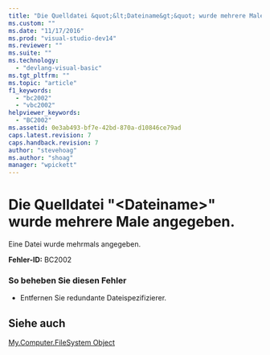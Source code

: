 ```yaml
---
title: "Die Quelldatei &quot;&lt;Dateiname&gt;&quot; wurde mehrere Male angegeben. | Microsoft Docs"
ms.custom: ""
ms.date: "11/17/2016"
ms.prod: "visual-studio-dev14"
ms.reviewer: ""
ms.suite: ""
ms.technology: 
  - "devlang-visual-basic"
ms.tgt_pltfrm: ""
ms.topic: "article"
f1_keywords: 
  - "bc2002"
  - "vbc2002"
helpviewer_keywords: 
  - "BC2002"
ms.assetid: 0e3ab493-bf7e-42bd-870a-d10846ce79ad
caps.latest.revision: 7
caps.handback.revision: 7
author: "stevehoag"
ms.author: "shoag"
manager: "wpickett"
---
```

# Die Quelldatei &quot;&lt;Dateiname&gt;&quot; wurde mehrere Male angegeben.
Eine Datei wurde mehrmals angegeben.  
  
 **Fehler\-ID:** BC2002  
  
### So beheben Sie diesen Fehler  
  
-   Entfernen Sie redundante Dateispezifizierer.  
  
## Siehe auch  
 [My.Computer.FileSystem Object](../../visual-basic/language-reference/objects/my-computer-filesystem-object.md)